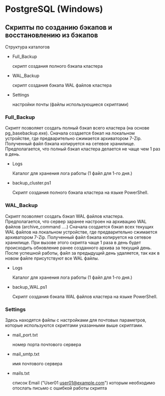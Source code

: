 # PostgreSQL (Windows)
## Скрипты по созданию бэкапов и восстановлению из бэкапов
Структура каталогов
* Full_Backup

    скрипт создания полного бэкапа кластера
* WAL_Backup

    скрипт создания бэкапа WAL файлов кластера
* Settings

    настройки почты (файлы использующиеся скриптами)
	
### Full_Backup
Скрипт позволяет создать полный бэкап всего кластера (на основе pg_basebackup.exe).
Сначала создается бэкап на локальном устройстве, где предварительно сжимается архиватором 7-Zip.
Полученный файл бэкапа копируется на сетевое хранилище.
Предполагается, что полный бэкап кластера делается не чаще чем 1 раз в день.
* Logs

	Каталог для хранения лога работы (1 файл для 1-го дня.)
* backup_cluster.ps1

    Скрипт создания полного бэкапа кластера на языке PowerShell.

### WAL_Backup
Скрипт позволяет создать бэкап WAL файлов кластера.
Предполагается, что сервер заранее настроен на архивацию WAL файлов (archive_command ....)
Сначала создается бэкап всех текущих WAL файлов на локальном устройстве, где предварительно сжимается архиватором 7-Zip.
Полученный файл бэкапа копируется на сетевое хранилище.
При вызове этого скрипта чаще 1 раза в день будет происходить обновление ранее созданного архива за текущий день.
После успешной работы, файл за предыдущий день удаляется, так как в новом файле присутствуют все WAL файлы.
* Logs

	Каталог для хранения лога работы (1 файл для 1-го дня.)

* backup_WAL.ps1

    Скрипт создания бэкапа WAL файлов кластера на языке PowerShell.

### Settings
Здесь находятся файлы c настройками для почтовых параметров, которые используются скриптами указанными выше скриптами.
* mail_port.txt

    номер порта почтового сервера
* mail_smtp.txt

    имя почтового сервера
* mails.txt

    список Email ("User01 <user01@example.com>") которым необходимо отослать  письмо с ошибкой работы скрипта
